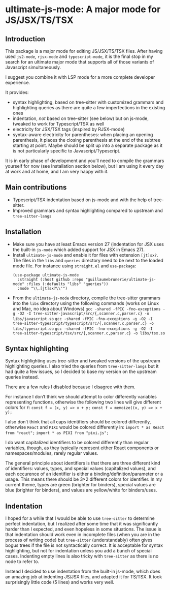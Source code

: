 ultimate-js-mode: A major mode for JS/JSX/TS/TSX
================================================

Introduction
------------

This package is a major mode for editing JS/JSX/TS/TSX files. After having used
`js2-mode`, `rjsx-mode` and `typescript-mode`, it is the final stop in my search
for an ultimate major mode that supports all of those variants of Javascript
simultaneously.

I suggest you combine it with LSP mode for a more complete developer experience.

It provides:
- syntax highlighting, based on tree-sitter with customized grammars and
  highlighting queries as there are quite a few imperfections in the existing
  ones
- indentation, *not* based on tree-sitter (see below) but on js-mode, tweaked to
  work for Typescript/TSX as well
- electricity for JSX/TSX tags (inspired by RJSX-mode)
- syntax-aware electricity for parentheses: when placing an opening parenthesis,
  it places the closing parenthesis at the end of the subtree starting at point.
  Maybe should be split up into a separate package as it is not particularly
  specific to Javascript/Typescript.

It is in early phase of development and you’ll need to compile the grammars
yourself for now (see Installation section below), but I am using it every day
at work and at home, and I am very happy with it.


Main contributions
------------------

- Typescript/TSX indentation based on js-mode and with the help of tree-sitter.
- Improved grammars and syntax highlighting compared to upstream and `tree-sitter-langs`


Installation
------------

- Make sure you have at least Emacs version 27 (indentation for JSX uses the
  built-in `js-mode` which added support for JSX in Emacs 27).
- Install `ultimate-js-mode` and enable it for files with extension `[jt]sx?`.
  The files in the `libs` and `queries` directory need to be next to the loaded
  mode file.
  For instance using `straight.el` and `use-package`:
  ```
  (use-package ultimate-js-mode
    :straight (:host github :repo "guillaumebrunerie/ultimate-js-mode" :files (:defaults "libs" "queries"))
    :mode "\\.[jt]sx?\\'")
  ```
- From the `ultimate-js-mode` directory, compile the tree-sitter grammars into
  the `libs` directory using the following commands (works on Linux and Mac, no
  idea about Windows)
  `gcc -shared -fPIC -fno-exceptions -g -O2 -I tree-sitter-javascript/src/{,scanner.c,parser.c} -o libs/javascript.so`
  `gcc -shared -fPIC -fno-exceptions -g -O2 -I tree-sitter-typescript/typescript/src/{,scanner.c,parser.c} -o libs/typescript.so`
  `gcc -shared -fPIC -fno-exceptions -g -O2 -I tree-sitter-typescript/tsx/src/{,scanner.c,parser.c} -o libs/tsx.so`


Syntax highlighting
-------------------

Syntax highlighting uses tree-sitter and tweaked versions of the upstream
highlighting queries. I also tried the queries from `tree-sitter-langs` but it
had quite a few issues, so I decided to base my version on the upstream queries
instead.

There are a few rules I disabled because I disagree with them.

For instance I don’t think we should attempt to color differently variables
representing functions, otherwise the following two lines will give different
colors for `f`:
`const f = (x, y) => x + y;`
`const f = memoize((x, y) => x + y);`

I also don’t think that all caps identifiers should be colored differently,
otherwise `React` and `PIXI` would be colored differently in:
`import * as React from "react";`
`import * as PIXI from "pixi.js";`

I do want capitalized identifiers to be colored differently than regular
variables, though, as they typically represent either React components or
namespaces/modules, rarely regular values.

The general principle about identifiers is that there are three different kind
of identifiers: values, types, and special values (capitalized values), and each
occurence of an identifier is either a binding/definition/parameter or a usage.
This means there should be 3×2 different colors for identifier.
In my current theme, types are green (brighter for binders), special values are
blue (brighter for binders), and values are yellow/white for binders/uses.


Indentation
-----------

I hoped for a while that I would be able to use `tree-sitter` to determine
perfect indentation, but I realized after some time that it was significantly
harder than I expected, and even hopeless in some situations. The issue is that
indentation should work even in incomplete files (when you are in the process of
writing code) but `tree-sitter` (understandably) often gives bogus trees if the
file is not syntactically correct. It is acceptable for syntax highlighting, but
not for indentation unless you add a bunch of special cases. Indenting empty
lines is also tricky with `tree-sitter` as there is no node to refer to.

Instead I decided to use indentation from the built-in js-mode, which does an
amazing job at indenting JS/JSX files, and adapted it for TS/TSX. It took
surprisingly little code (5 lines) and works very well.
